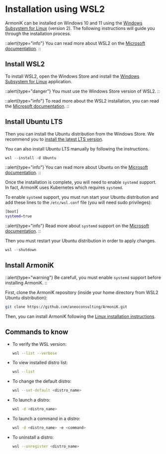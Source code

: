 # Installation using WSL2

ArmoniK can be installed on Windows 10 and 11 using the [Windows Subsystem for Linux](https://learn.microsoft.com/en-us/windows/wsl/install) (version 2). The following instructions will guide you through the installation process.

::alert{type="info"}
You can read more about WSL2 on the [Microsoft documentation](https://learn.microsoft.com/en-us/windows/wsl/compare-versions).
::

<!-- TODO: add a warning about the requirement for systemd -->
<!-- and I must separate Linux 20 (genie) and 22 (systemd) with wsl  -->
<!-- use the guide to understand version and deprecated the usage of genie -->

## Install WSL2

To install WSL2, open the Windows Store and install the [Windows Subsystem for Linux](https://www.microsoft.com/store/productId/9P9TQF7MRM4R) application.

::alert{type="danger"}
You must use the Windows Store version of WSL2.
::

::alert{type="info"}
To read more about the WSL2 installation, you can read the [Microsoft documentation](https://learn.microsoft.com/en-us/windows/wsl/install).
::

## Install Ubuntu LTS

Then you can install the Ubuntu distribution from the Windows Store. We recommend you to [install the latest LTS version](https://www.microsoft.com/store/productId/9PDXGNCFSCZV).

You can also install Ubuntu LTS manually by following the instructions.

```powershell
wsl --install -d Ubuntu
```

::alert{type="info"}
You can read more about Ubuntu on the [Microsoft documentation](https://learn.microsoft.com/en-us/windows/wsl/install-manual#step-6---install-your-linux-distribution-of-choice).
::

Once the installation is complete, you will need to enable `systemd` support. In fact, ArmoniK uses Kubernetes which requires `systemd`.

To enable `systemd` support, you must run start your Ubuntu distribution and add these lines to the `/etc/wsl.conf` file (you will need sudo privileges):

```bash
[boot]
systemd=true
```

::alert{type="info"}
Read more about `systemd` support on the [Microsoft documentation](https://devblogs.microsoft.com/commandline/systemd-support-is-now-available-in-wsl/).
::

Then you must restart your Ubuntu distribution in order to apply changes.

```powershell
wsl --shutdown
```

## Install ArmoniK

::alert{type="warning"}
Be carefull, you must enable `systemd` support before installing ArmoniK.
::

First, clone the ArmoniK repository (inside your home directory from WSL2 Ubuntu distribution):

```bash
git clone https://github.com/aneoconsulting/ArmoniK.git
```

Then, you can install ArmoniK following the [Linux installation instructions](../1.linux/1.installation.md).

## Commands to know

- To verify the WSL version:
  ```bash
  wsl --list --verbose
  ```

- To view installed distro list:
  ```bash
  wsl --list
  ```

- To change the default distro:
  ```bash
  wsl --set-default <distro_name>
  ```

- To launch a distro:
  ```bash
  wsl -d <distro_name>
  ```

- To launch a command in a distro:
  ```bash
  wsl -d <distro_name> -e <command>
  ```

- To uninstall a distro:
  ```bash
  wsl --unregister <distro_name>
  ```
